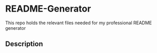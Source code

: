 # README-Generator

This repo holds the relevant files needed for my professional README generator

## Description
